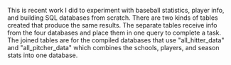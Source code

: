 This is recent work I did to experiment with baseball statistics, player info, and building SQL databases from scratch. 
There are two kinds of tables created that produce the same results.
The separate tables receive info from the four databases and place them in one query to complete a task. 
The joined tables are for the compiled databases that use "all_hitter_data" and "all_pitcher_data" which combines the schools, players, and season stats into one database.
